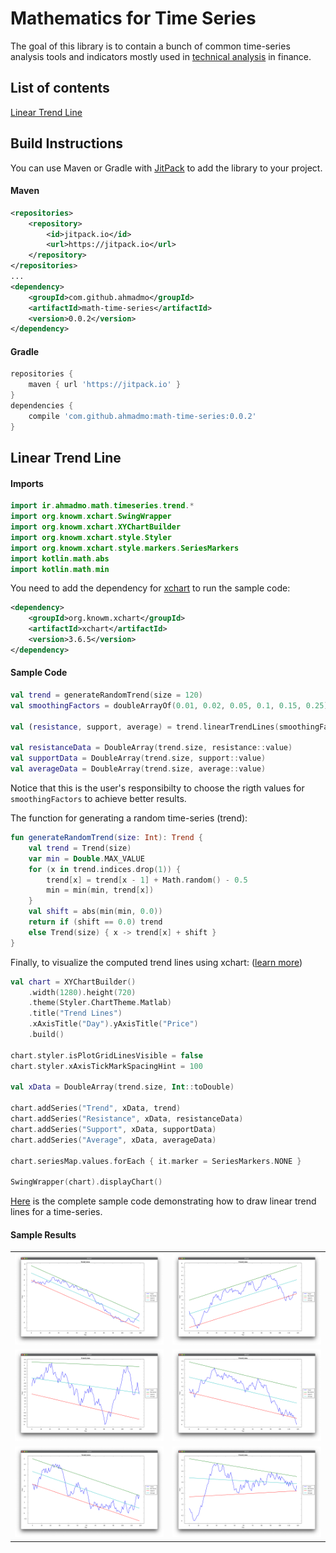 # Mathematics for Time Series

The goal of this library is to contain a bunch of common time-series analysis tools and indicators mostly used in [technical analysis](https://en.wikipedia.org/wiki/Technical_analysis) in finance.

## List of contents

[Linear Trend Line](#linear-trend-line)

## Build Instructions

You can use Maven or Gradle with [JitPack](https://jitpack.io/) to add the library to your project.

#### Maven
```xml
<repositories>
    <repository>
        <id>jitpack.io</id>
        <url>https://jitpack.io</url>
    </repository>
</repositories>
...
<dependency>
    <groupId>com.github.ahmadmo</groupId>
    <artifactId>math-time-series</artifactId>
    <version>0.0.2</version>
</dependency>
```

#### Gradle
```gradle
repositories {		
    maven { url 'https://jitpack.io' }
}
dependencies {
    compile 'com.github.ahmadmo:math-time-series:0.0.2'
}
```

## Linear Trend Line

#### Imports
```kotlin
import ir.ahmadmo.math.timeseries.trend.*
import org.knowm.xchart.SwingWrapper
import org.knowm.xchart.XYChartBuilder
import org.knowm.xchart.style.Styler
import org.knowm.xchart.style.markers.SeriesMarkers
import kotlin.math.abs
import kotlin.math.min
```

You need to add the dependency for [xchart](https://knowm.org/open-source/xchart/) to run the sample code:

```xml
<dependency>
    <groupId>org.knowm.xchart</groupId>
    <artifactId>xchart</artifactId>
    <version>3.6.5</version>
</dependency>
```

#### Sample Code
```kotlin
val trend = generateRandomTrend(size = 120)
val smoothingFactors = doubleArrayOf(0.01, 0.02, 0.05, 0.1, 0.15, 0.25)

val (resistance, support, average) = trend.linearTrendLines(smoothingFactors)

val resistanceData = DoubleArray(trend.size, resistance::value)
val supportData = DoubleArray(trend.size, support::value)
val averageData = DoubleArray(trend.size, average::value)
```
Notice that this is the user's responsibilty to choose the rigth values for `smoothingFactors` to achieve better results.

The function for generating a random time-series (trend):

```kotlin
fun generateRandomTrend(size: Int): Trend {
    val trend = Trend(size)
    var min = Double.MAX_VALUE
    for (x in trend.indices.drop(1)) {
        trend[x] = trend[x - 1] + Math.random() - 0.5
        min = min(min, trend[x])
    }
    val shift = abs(min(min, 0.0))
    return if (shift == 0.0) trend
    else Trend(size) { x -> trend[x] + shift }
}
```

Finally, to visualize the computed trend lines using xchart: ([learn more](https://knowm.org/open-source/xchart/xchart-example-code/))
```kotlin
val chart = XYChartBuilder()
    .width(1280).height(720)
    .theme(Styler.ChartTheme.Matlab)
    .title("Trend Lines")
    .xAxisTitle("Day").yAxisTitle("Price")
    .build()

chart.styler.isPlotGridLinesVisible = false
chart.styler.xAxisTickMarkSpacingHint = 100

val xData = DoubleArray(trend.size, Int::toDouble)

chart.addSeries("Trend", xData, trend)
chart.addSeries("Resistance", xData, resistanceData)
chart.addSeries("Support", xData, supportData)
chart.addSeries("Average", xData, averageData)

chart.seriesMap.values.forEach { it.marker = SeriesMarkers.NONE }

SwingWrapper(chart).displayChart()
```

[Here](https://github.com/ahmadmo/math-time-series/blob/master/src/test/kotlin/ir/ahmadmo/math/timeseries/trend/LinearTrendLineDrawer.kt) is the complete sample code demonstrating how to draw linear trend lines for a time-series.

#### Sample Results

|||
| ------------- | ------------- |
| ![1.png](https://github.com/ahmadmo/math-time-series/blob/master/src/test/resources/image/trendline/linear/1.png) | ![2.png](https://github.com/ahmadmo/math-time-series/blob/master/src/test/resources/image/trendline/linear/2.png) |
| ![3.png](https://github.com/ahmadmo/math-time-series/blob/master/src/test/resources/image/trendline/linear/3.png) | ![4.png](https://github.com/ahmadmo/math-time-series/blob/master/src/test/resources/image/trendline/linear/4.png) |
| ![5.png](https://github.com/ahmadmo/math-time-series/blob/master/src/test/resources/image/trendline/linear/5.png) | ![6.png](https://github.com/ahmadmo/math-time-series/blob/master/src/test/resources/image/trendline/linear/6.png) |
